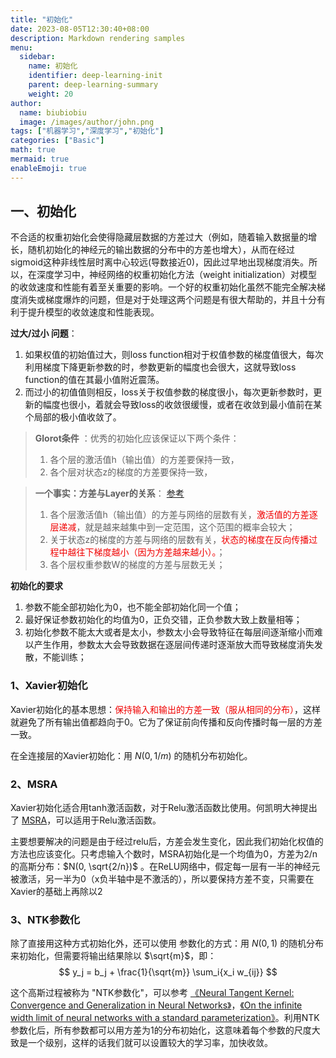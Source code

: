 ```yaml
---
title: "初始化"
date: 2023-08-05T12:30:40+08:00
description: Markdown rendering samples
menu:
  sidebar:
    name: 初始化
    identifier: deep-learning-init
    parent: deep-learning-summary
    weight: 20
author:
  name: biubiobiu
  image: /images/author/john.png
tags: ["机器学习","深度学习","初始化"]
categories: ["Basic"]
math: true
mermaid: true
enableEmoji: true
---
```


## 一、初始化

不合适的权重初始化会使得隐藏层数据的方差过大（例如，随着输入数据量的增长，随机初始化的神经元的输出数据的分布中的方差也增大），从而在经过sigmoid这种非线性层时离中心较远(导数接近0)，因此过早地出现梯度消失。所以，在深度学习中，神经网络的权重初始化方法（weight initialization）对模型的收敛速度和性能有着至关重要的影响。一个好的权重初始化虽然不能完全解决梯度消失或梯度爆炸的问题，但是对于处理这两个问题是有很大帮助的，并且十分有利于提升模型的收敛速度和性能表现。<br>

**过大/过小 问题**：
1. 如果权值的初始值过大，则loss function相对于权值参数的梯度值很大，每次利用梯度下降更新参数的时，参数更新的幅度也会很大，这就导致loss function的值在其最小值附近震荡。
2. 而过小的初值值则相反，loss关于权值参数的梯度很小，每次更新参数时，更新的幅度也很小，着就会导致loss的收敛很缓慢，或者在收敛到最小值前在某个局部的极小值收敛了。


> **Glorot条件** ：优秀的初始化应该保证以下两个条件：<br>
> 1. 各个层的激活值h（输出值）的方差要保持一致，
> 2. 各个层对状态z的梯度的方差要保持一致，


> **一个事实：方差与Layer的关系**： <a href="http://proceedings.mlr.press/v9/glorot10a/glorot10a.pdf" target="bland">参考</a>
> 1. 各个层激活值h（输出值）的方差与网络的层数有关，<font color=#f00000>激活值的方差逐层递减</font>，就是越来越集中到一定范围，这个范围的概率会较大；
> 2. 关于状态z的梯度的方差与网络的层数有关，<font color=#f00000>状态的梯度在反向传播过程中越往下梯度越小（因为方差越来越小）。</font>；
> 3. 各个层权重参数W的梯度的方差与层数无关；


**初始化的要求**
1. 参数不能全部初始化为0，也不能全部初始化同一个值；
2. 最好保证参数初始化的均值为0，正负交错，正负参数大致上数量相等；
3. 初始化参数不能太大或者是太小，参数太小会导致特征在每层间逐渐缩小而难以产生作用，参数太大会导致数据在逐层间传递时逐渐放大而导致梯度消失发散，不能训练；


### 1、Xavier初始化
Xavier初始化的基本思想：<font color=#f00000>保持输入和输出的方差一致（服从相同的分布）</font>，这样就避免了所有输出值都趋向于0。它为了保证前向传播和反向传播时每一层的方差一致。<br>

在全连接层的Xavier初始化：用 $N(0, 1/m)$ 的随机分布初始化。<br>


### 2、MSRA
Xavier初始化适合用tanh激活函数，对于Relu激活函数比使用。何凯明大神提出了 <a href="https://arxiv.org/pdf/1502.01852.pdf" target="bland">MSRA</a>，可以适用于Relu激活函数。 <br>

主要想要解决的问题是由于经过relu后，方差会发生变化，因此我们初始化权值的方法也应该变化。只考虑输入个数时，MSRA初始化是一个均值为0，方差为2/n的高斯分布：$N(0, \sqrt{2/n})$ 。在ReLU网络中，假定每一层有一半的神经元被激活，另一半为0（x负半轴中是不激活的），所以要保持方差不变，只需要在Xavier的基础上再除以2


### 3、NTK参数化
除了直接用这种方式初始化外，还可以使用 参数化的方式：用 $N(0, 1)$ 的随机分布来初始化，但需要将输出结果除以 $\sqrt{m}$，即：
$$
y_j = b_j + \frac{1}{\sqrt{m}} \sum_i{x_i w_{ij}}
$$

这个高斯过程被称为 "NTK参数化"，可以参考 <a href="https://arxiv.org/abs/1806.07572" target="bland">《Neural Tangent Kernel: Convergence and Generalization in Neural Networks》</a>，<a href="https://arxiv.org/abs/2001.07301" target="bland">《On the infinite width limit of neural networks with a standard parameterization》</a>。利用NTK参数化后，所有参数都可以用方差为1的分布初始化，这意味着每个参数的尺度大致是一个级别，这样的话我们就可以设置较大的学习率，加快收敛。

